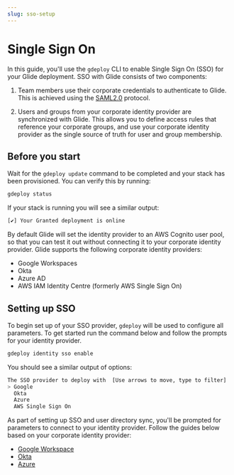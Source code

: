 ```yaml
---
slug: sso-setup
---
```


# Single Sign On

In this guide, you'll use the `gdeploy` CLI to enable Single Sign On (SSO) for your Glide deployment. SSO with Glide consists of two components:

1. Team members use their corporate credentials to authenticate to Glide. This is achieved using the [SAML2.0](https://en.wikipedia.org/wiki/SAML_2.0) protocol.

2. Users and groups from your corporate identity provider are synchronized with Glide. This allows you to define access rules that reference your corporate groups, and use your corporate identity provider as the single source of truth for user and group membership.

## Before you start

Wait for the `gdeploy update` command to be completed and your stack has been provisioned. You can verify this by running:

```bash
gdeploy status
```

If your stack is running you will see a similar output:

```bash
[✔] Your Granted deployment is online
```

By default Glide will set the identity provider to an AWS Cognito user pool, so that you can test it out without connecting it to your corporate identity provider. Glide supports the following corporate identity providers:

- Google Workspaces
- Okta
- Azure AD
- AWS IAM Identity Centre (formerly AWS Single Sign On)

## Setting up SSO

To begin set up of your SSO provider, `gdeploy` will be used to configure all parameters. To get started run the command below and follow the prompts for your identity provider.

```bash
gdeploy identity sso enable
```

You should see a similar output of options:

```bash
The SSO provider to deploy with  [Use arrows to move, type to filter]
> Google
  Okta
  Azure
  AWS Single Sign On
```

As part of setting up SSO and user directory sync, you'll be prompted for parameters to connect to your identity provider. Follow the guides below based on your corporate identity provider:

- [Google Workspace](/common-fate/sso/google)
- [Okta](/common-fate/sso/okta)
- [Azure](/common-fate/sso/azure)
